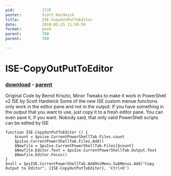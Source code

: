 ```yaml
---
pid:            1725
poster:         Scott Hardwick
title:          ISE-CopyOutPutToEditor
date:           2010-03-25 11:59:50
format:         posh
parent:         780
parent:         780

---
```


# ISE-CopyOutPutToEditor

### [download](1725.ps1) - [parent](780.md)

Original Code by Bernd Kriszio, Minor Tweaks to make it work in PowerShell v2 ISE by Scott Hardwick
Some of the new ISE custom menue functions only work in the editor pane and not in the output. If you have something in the output that you want to use, just copy it to a fresh editor pane. You can even save it, if you want. Nobody said, that only valid PowerShell scripts can be edited by ISE

```posh
function ISE-CopyOutPutToEditor () {
    $count = $psise.CurrentPowerShellTab.Files.count
    $psIse.CurrentPowerShellTab.Files.Add()
    $Newfile = $psIse.CurrentPowerShellTab.Files[$count]
    $Newfile.Editor.Text = $psIse.CurrentPowerShellTab.Output.Text
    $Newfile.Editor.Focus()
}
$null = $psISE.CurrentPowerShellTab.AddOnsMenu.SubMenus.Add("Copy Output to Editor", {ISE-CopyOutPutToEditor}, 'Ctrl+O') 

```
